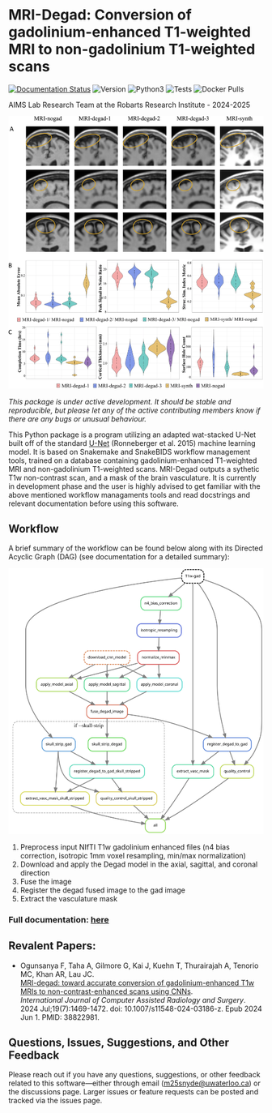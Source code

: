 # MRI-Degad: Conversion of gadolinium-enhanced T1-weighted MRI to non-gadolinium T1-weighted scans
[![Documentation Status](https://readthedocs.org/projects/mri_degad/badge/?version=latest)](https://mri-degad.readthedocs.io/en/stable/?badge=stable)
![Version](https://img.shields.io/github/v/tag/mackenziesnyder/mri_degad?label=version)
![Python3](https://img.shields.io/badge/python-_3.10_|_3.11_|_3.12-blue.svg)
![Tests](https://github.com/afids/autoafids/actions/workflows/lint-and-dryrun-testing.yml/badge.svg?branch=main)
![Docker Pulls](https://img.shields.io/docker/pulls/jclauneurolab/autoafids)

AIMS Lab Research Team at the Robarts Research Institute - 2024-2025

![Alt text](docs/images/mri-degad-image.webp)

*This package is under active development. It should be stable and reproducible, but please let any of the active contributing members know if there are any bugs or unusual behaviour.*

This Python package is a program utilizing an adapted wat-stacked U-Net built off of the standard [U-Net](https://arxiv.org/abs/1505.04597) (Ronneberger et al. 2015) machine learning model. It is based on Snakemake and SnakeBIDS workflow management tools, trained on a database containing gadolinium-enhanced T1-weighted MRI and non-gadolinium T1-weighted scans. MRI-Degad outputs a sythetic T1w non-contrast scan, and a mask of the brain vasculature. It is currently in development phase and the user is highly advised to get familiar with the above mentioned workflow managaments tools and read docstrings and relevant documentation before using this software.

## Workflow

A brief summary of the workflow can be found below along with its Directed Acyclic Graph (DAG) (see documentation for a detailed summary):

![Alt text](docs/images/dag.svg)

1. Preprocess input NIfTI T1w gadolinium enhanced files (n4 bias correction, isotropic 1mm voxel resampling, min/max normalization)
2. Download and apply the Degad model in the axial, sagittal, and coronal direction
3. Fuse the image 
4. Register the degad fused image to the gad image
5. Extract the vasculature mask

### **Full documentation:** [here](https://mri-degad.readthedocs.io/en/latest/)

## Revalent Papers: 
* Ogunsanya F, Taha A, Gilmore G, Kai J, Kuehn T, Thurairajah A, Tenorio MC, Khan AR, Lau JC.  
  [MRI-degad: toward accurate conversion of gadolinium-enhanced T1w MRIs to non-contrast-enhanced scans using CNNs](https://doi.org/10.1007/s11548-024-03186-z).  
  *International Journal of Computer Assisted Radiology and Surgery*. 2024 Jul;19(7):1469-1472. doi: 10.1007/s11548-024-03186-z. Epub 2024 Jun 1. PMID: 38822981.


## Questions, Issues, Suggestions, and Other Feedback
Please reach out if you have any questions, suggestions, or other feedback related to this software—either through email (m25snyde@uwaterloo.ca) or the discussions page. Larger issues or feature requests can be posted and tracked via the issues page.